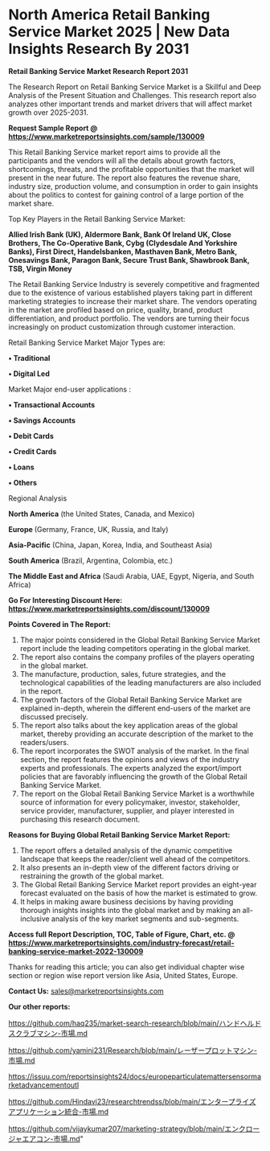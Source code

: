 # North America Retail Banking Service Market 2025 | New Data Insights Research By 2031

<strong>Retail Banking Service Market Research Report 2031</strong>

The Research Report on Retail Banking Service Market is a Skillful and Deep Analysis of the Present Situation and Challenges. This research report also analyzes other important trends and market drivers that will affect market growth over 2025-2031.

<strong>Request Sample Report @ <a href=https://www.marketreportsinsights.com/sample/130009>https://www.marketreportsinsights.com/sample/130009</a></strong>

This Retail Banking Service market report aims to provide all the participants and the vendors will all the details about growth factors, shortcomings, threats, and the profitable opportunities that the market will present in the near future. The report also features the revenue share, industry size, production volume, and consumption in order to gain insights about the politics to contest for gaining control of a large portion of the market share.

Top Key Players in the Retail Banking Service Market:

<strong>Allied Irish Bank (UK), Aldermore Bank, Bank Of Ireland UK, Close Brothers, The Co-Operative Bank, Cybg (Clydesdale And Yorkshire Banks), First Direct, Handelsbanken, Masthaven Bank, Metro Bank, Onesavings Bank, Paragon Bank, Secure Trust Bank, Shawbrook Bank, TSB, Virgin Money</strong>

The Retail Banking Service Industry is severely competitive and fragmented due to the existence of various established players taking part in different marketing strategies to increase their market share. The vendors operating in the market are profiled based on price, quality, brand, product differentiation, and product portfolio. The vendors are turning their focus increasingly on product customization through customer interaction.

Retail Banking Service Market Major Types are:

<strong>• Traditional

• Digital Led</strong>

Market Major end-user applications :

<strong>• Transactional Accounts

• Savings Accounts

• Debit Cards

• Credit Cards

• Loans

• Others</strong>

Regional Analysis

</u><strong><b>North America</b></strong> (the United States, Canada, and Mexico)

<strong><b>Europe </b></strong>(Germany, France, UK, Russia, and Italy)

<strong><b>Asia-Pacific</b></strong> (China, Japan, Korea, India, and Southeast Asia)

<strong><b>South America</b></strong> (Brazil, Argentina, Colombia, etc.)

<strong><b>The Middle East and Africa</b></strong> (Saudi Arabia, UAE, Egypt, Nigeria, and South Africa)

<strong>Go For Interesting Discount Here: <a href=https://www.marketreportsinsights.com/discount/130009>https://www.marketreportsinsights.com/discount/130009</a></strong>

<strong>Points Covered in The Report:</strong>
<ol>
  <li>The major points considered in the Global Retail Banking Service Market report include the leading competitors operating in the global market.</li>
  <li>The report also contains the company profiles of the players operating in the global market.</li>
  <li>The manufacture, production, sales, future strategies, and the technological capabilities of the leading manufacturers are also included in the report.</li>
  <li>The growth factors of the Global Retail Banking Service Market are explained in-depth, wherein the different end-users of the market are discussed precisely.</li>
  <li>The report also talks about the key application areas of the global market, thereby providing an accurate description of the market to the readers/users.</li>
  <li>The report incorporates the SWOT analysis of the market. In the final section, the report features the opinions and views of the industry experts and professionals. The experts analyzed the export/import policies that are favorably influencing the growth of the Global Retail Banking Service Market.</li>
  <li>The report on the Global Retail Banking Service Market is a worthwhile source of information for every policymaker, investor, stakeholder, service provider, manufacturer, supplier, and player interested in purchasing this research document.</li>
</ol>
<strong>Reasons for Buying Global Retail Banking Service Market Report:</strong>

<ol>
  <li>The report offers a detailed analysis of the dynamic competitive landscape that keeps the reader/client well ahead of the competitors.</li>
  <li>It also presents an in-depth view of the different factors driving or restraining the growth of the global market.</li>
  <li>The Global Retail Banking Service Market report provides an eight-year forecast evaluated on the basis of how the market is estimated to grow.</li>
  <li>It helps in making aware business decisions by having providing thorough insights insights into the global market and by making an all-inclusive analysis of the key market segments and sub-segments.</li>
</ol>
<strong>Access full Report Description, TOC, Table of Figure, Chart, etc. @ <a href=https://www.marketreportsinsights.com/industry-forecast/retail-banking-service-market-2022-130009>https://www.marketreportsinsights.com/industry-forecast/retail-banking-service-market-2022-130009</a></strong>


Thanks for reading this article; you can also get individual chapter wise section or region wise report version like Asia, United States, Europe.

<strong>Contact Us:</strong>
sales@marketreportsinsights.com

<strong>Our other reports:</strong>

<a href=https://github.com/haq235/market-search-research/blob/main/ハンドヘルドスクラブマシン-市場.md>https://github.com/haq235/market-search-research/blob/main/ハンドヘルドスクラブマシン-市場.md</a>

<a href=https://github.com/yamini231/Research/blob/main/レーザープロットマシン-市場.md>https://github.com/yamini231/Research/blob/main/レーザープロットマシン-市場.md</a>

<a href=https://issuu.com/reportsinsights24/docs/europeparticulatemattersensormarketadvancementoutl>https://issuu.com/reportsinsights24/docs/europeparticulatemattersensormarketadvancementoutl</a>

<a href=https://github.com/Hindavi23/researchtrendss/blob/main/エンタープライズアプリケーション統合-市場.md>https://github.com/Hindavi23/researchtrendss/blob/main/エンタープライズアプリケーション統合-市場.md</a>

<a href=https://github.com/vijaykumar207/marketing-strategy/blob/main/エンクロージャエアコン-市場.md>https://github.com/vijaykumar207/marketing-strategy/blob/main/エンクロージャエアコン-市場.md</a>"
